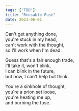 ```yaml
---
tags: ['TBD']
title: "Reusable Fuse"
date: 2023-06-01
---
```


Can't get anything done,  
you're stuck in my head,  
can't work with the thought,  
so I'll work when I'm dead.

Guess that's a fair enough trade,  
I'll take it, won't blink,  
I can blink in the future,  
but now, I can't help but think.

You're a sinkhole of thought,  
you're a prion set loose,  
you're heating me up,  
and burning the fuse.
